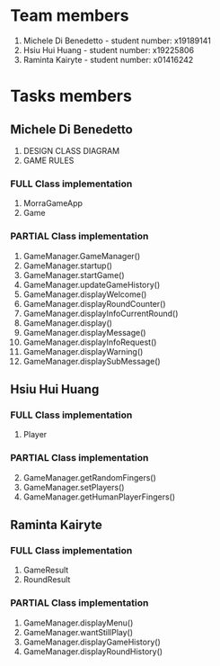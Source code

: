 # Team members

1. Michele Di Benedetto - student number: x19189141
2. Hsiu Hui Huang - student number: x19225806
3. Raminta Kairyte - student number: x01416242

# Tasks members

## Michele Di Benedetto

1. DESIGN CLASS DIAGRAM
2. GAME RULES

### FULL Class implementation

1. MorraGameApp
2. Game

### PARTIAL Class implementation

1. GameManager.GameManager()
2. GameManager.startup()
3. GameManager.startGame()
4. GameManager.updateGameHistory()
5. GameManager.displayWelcome()
6. GameManager.displayRoundCounter()
7. GameManager.displayInfoCurrentRound()
8. GameManager.display()
9. GameManager.displayMessage()
10. GameManager.displayInfoRequest()
11. GameManager.displayWarning()
12. GameManager.displaySubMessage()

## Hsiu Hui Huang

### FULL Class implementation

1. Player

### PARTIAL Class implementation

2. GameManager.getRandomFingers()
3. GameManager.setPlayers()
4. GameManager.getHumanPlayerFingers()

## Raminta Kairyte

### FULL Class implementation

1. GameResult
2. RoundResult

### PARTIAL Class implementation

1. GameManager.displayMenu()
2. GameManager.wantStillPlay()
3. GameManager.displayGameHistory()
4. GameManager.displayRoundHistory()

